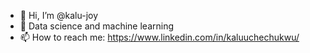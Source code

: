 - 👋 Hi, I’m @kalu-joy
- 👀 Data science and machine learning
- 📫 How to reach me: https://www.linkedin.com/in/kaluuchechukwu/

<!---
kalu-joy/kalu-joy is a ✨ special ✨ repository because its `README.md` (this file) appears on your GitHub profile.
You can click the Preview link to take a look at your changes.
--->
